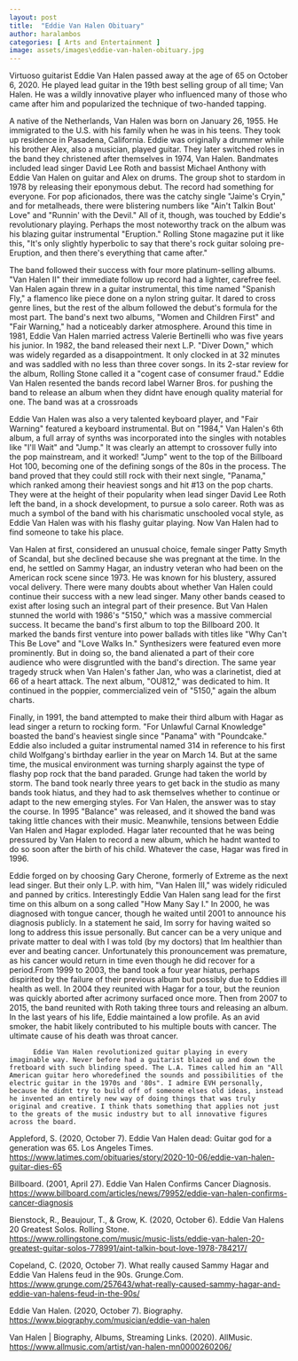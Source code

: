 ```yaml
---
layout: post
title:  "Eddie Van Halen Obituary"
author: haralambos
categories: [ Arts and Entertainment ]
image: assets/images\eddie-van-halen-obituary.jpg
---
```


Virtuoso guitarist Eddie Van Halen passed away at the age of 65 on October 6, 2020. He played lead guitar in the 19th best selling group of all time; Van Halen. He was a wildly innovative player who influenced many of those who came after him and popularized the technique of two-handed tapping.

A native of the Netherlands, Van Halen was born on January 26, 1955. He immigrated to the U.S. with his family when he was in his teens. They took up residence in Pasadena, California. Eddie was originally a drummer while his brother Alex, also a musician, played guitar. They later switched roles in the band they christened after themselves in 1974, Van Halen. Bandmates included lead singer David Lee Roth and bassist Michael Anthony with Eddie Van Halen on guitar and Alex on drums. The group shot to stardom in 1978 by releasing their eponymous debut. The record had something for everyone. For pop aficionados, there was the catchy single "Jaime's Cryin," and for metalheads, there were blistering numbers like "Ain't Talkin Bout' Love" and "Runnin' with the Devil." All of it, though, was touched by Eddie's revolutionary playing. Perhaps the most noteworthy track on the album was his blazing guitar instrumental "Eruption." Rolling Stone magazine put it like this, "It's only slightly hyperbolic to say that there's rock guitar soloing pre- Eruption, and then there's everything that came after."  

The band followed their success with four more platinum-selling albums. "Van Halen II" their immediate follow up record had a lighter, carefree feel. Van Halen again threw in a guitar instrumental, this time named "Spanish Fly," a flamenco like piece done on a nylon string guitar. It dared to cross genre lines, but the rest of the album followed the debut's formula for the most part. The band's next two albums, "Women and Children First" and "Fair Warning," had a noticeably darker atmosphere. Around this time in 1981, Eddie Van Halen married actress Valerie Bertinelli who was five years his junior. In 1982, the band released their next L.P. "Diver Down," which was widely regarded as a disappointment. It only clocked in at 32 minutes and was saddled with no less than three cover songs. In its 2-star review for the album, Rolling Stone called it a "cogent case of consumer fraud." Eddie Van Halen resented the bands record label Warner Bros. for pushing the band to release an album when they didnt have enough quality material for one. The band was at a crossroads

Eddie Van Halen was also a very talented keyboard player, and "Fair Warning" featured a keyboard instrumental. But on "1984," Van Halen's 6th album, a full array of synths was incorporated into the singles with notables like  "I'll Wait" and "Jump." It was clearly an attempt to crossover fully into the pop mainstream, and it worked! "Jump" went to the top of the Billboard Hot 100, becoming one of the defining songs of the 80s in the process. The band proved that they could still rock with their next single, "Panama," which ranked among their heaviest songs and hit #13 on the pop charts. They were at the height of their popularity when lead singer David Lee Roth left the band, in a shock development, to pursue a solo career. Roth was as much a symbol of the band with his charismatic unschooled vocal style, as Eddie Van Halen was with his flashy guitar playing. Now Van Halen had to find someone to take his place. 

Van Halen at first, considered an unusual choice, female singer Patty Smyth of Scandal,  but she declined because she was pregnant at the time.  In the end, he settled on Sammy Hagar, an industry veteran who had been on the American rock scene since 1973. He was known for his blustery, assured vocal delivery. There were many doubts about whether Van Halen could continue their success with a new lead singer. Many other bands ceased to exist after losing such an integral part of their presence. But Van Halen stunned the world with 1986's "5150," which was a massive commercial success. It became the band's first album to top the Billboard 200. It marked the bands first venture into power ballads with titles like "Why Can't This Be Love" and "Love Walks In." Synthesizers were featured even more prominently. But in doing so, the band alienated a part of their core audience who were disgruntled with the band's direction. The same year tragedy struck when Van Halen's father Jan, who was a clarinetist, died at 66 of a heart attack. The next album, "OU812," was dedicated to him. It continued in the poppier, commercialized vein of "5150," again the album charts.

Finally, in 1991, the band attempted to make their third album with Hagar as lead singer a return to rocking form. "For Unlawful Carnal Knowledge" boasted the band's heaviest single since "Panama" with "Poundcake." Eddie also included a guitar instrumental named 314 in reference to his first child Wolfgang's birthday earlier in the year on March 14. But at the same time, the musical environment was turning sharply against the type of flashy pop rock that the band paraded. Grunge had taken the world by storm. The band took nearly three years to get back in the studio as many bands took hiatus, and they had to ask themselves whether to continue or adapt to the new emerging styles. For Van Halen, the answer was to stay the course. In 1995 "Balance" was released, and it showed the band was taking little chances with their music. Meanwhile, tensions between Eddie Van Halen and Hagar exploded. Hagar later recounted that he was being pressured by Van Halen to record a new album, which he hadnt wanted to do so soon after the birth of his child. Whatever the case, Hagar was fired in 1996. 

Eddie forged on by choosing Gary Cherone, formerly of Extreme as the next lead singer. But their only L.P. with him, "Van Halen III," was widely ridiculed and panned by critics. Interestingly Eddie Van Halen sang lead for the first time on this album on a song called "How Many Say I." In 2000, he was diagnosed with tongue cancer, though he waited until 2001 to announce his diagnosis publicly. In a statement he said, Im sorry for having waited so long to address this issue personally. But cancer can be a very unique and private matter to deal with  I was told (by my doctors) that Im healthier than ever and beating cancer.  Unfortunately this pronouncement was premature, as his cancer would return in time even though he did recover for a period.From 1999 to 2003, the band took a four year hiatus, perhaps dispirited by the failure of their previous album but possibly due to Eddies ill health as well. In 2004 they reunited with Hagar for a tour, but the reunion was quickly aborted after acrimony surfaced once more. Then from 2007 to 2015, the band reunited with Roth taking three tours and releasing an album. In the last years of his life, Eddie maintained a low profile. As an avid smoker, the habit likely contributed to his multiple bouts with cancer. The ultimate cause of his death was throat cancer.

          Eddie Van Halen revolutionized guitar playing in every imaginable way. Never before had a guitarist blazed up and down the fretboard with such blinding speed. The L.A. Times called him an "All American guitar hero whoredefined the sounds and possibilities of the electric guitar in the 1970s and '80s". I admire EVH personally, because he didnt try to build off of someone elses old ideas, instead he invented an entirely new way of doing things that was truly original and creative. I think thats something that applies not just to the greats of the music industry but to all innovative figures across the board. 

Appleford, S. (2020, October 7). Eddie Van Halen dead: Guitar god for a generation was 65. Los Angeles Times. https://www.latimes.com/obituaries/story/2020-10-06/eddie-van-halen-guitar-dies-65

Billboard. (2001, April 27). Eddie Van Halen Confirms Cancer Diagnosis. https://www.billboard.com/articles/news/79952/eddie-van-halen-confirms-cancer-diagnosis


Bienstock, R., Beaujour, T., & Grow, K. (2020, October 6). Eddie Van Halens 20 Greatest Solos. Rolling Stone. https://www.rollingstone.com/music/music-lists/eddie-van-halen-20-greatest-guitar-solos-778991/aint-talkin-bout-love-1978-784217/

Copeland, C. (2020, October 7). What really caused Sammy Hagar and Eddie Van Halens feud in the 90s. Grunge.Com. https://www.grunge.com/257643/what-really-caused-sammy-hagar-and-eddie-van-halens-feud-in-the-90s/

Eddie Van Halen. (2020, October 7). Biography. https://www.biography.com/musician/eddie-van-halen

Van Halen | Biography, Albums, Streaming Links. (2020). AllMusic. https://www.allmusic.com/artist/van-halen-mn0000260206/



